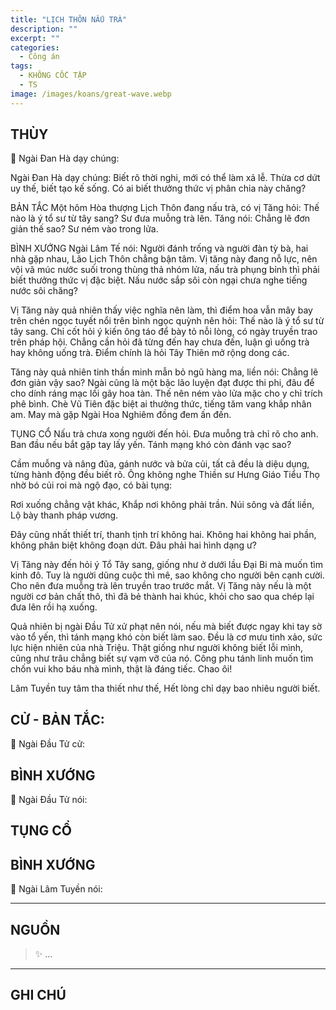 ```yaml
---
title: "LỊCH THÔN NẤU TRÀ"
description: ""
excerpt: ""
categories:
  - Công án
tags:
  - KHÔNG CỐC TẬP
  - TS 
image: /images/koans/great-wave.webp
---
```


## THÙY

📢 Ngài Đan Hà dạy chúng:


Ngài Đan Hà dạy chúng: Biết rõ thời nghi, mới có thể làm xả lễ. Thừa cơ dứt uy thế, biết tạo kế sống. Có ai biết thưởng thức vị phân chia này chăng?

BẢN TẮC
Một hôm Hòa thượng Lịch Thôn đang nấu trà, có vị Tăng hỏi: Thế nào là ý tổ sư từ tây sang?
Sư đưa muỗng trà lên.
Tăng nói: Chẳng lẽ đơn giản thế sao?
Sư ném vào trong lửa.

BÌNH XƯỚNG
Ngài Lâm Tế nói: Người đánh trống và người đàn tỳ bà, hai nhà gặp nhau, Lão Lịch Thôn chẳng bận tâm. Vị tăng này đang nỗ lực, nên vội vã múc nước suối trong thùng thả nhóm lửa, nấu trà phụng bỉnh thì phải biết thưởng thức vị đặc biệt. Nấu nước sắp sôi còn ngại chưa nghe tiếng nước sôi chăng?

Vị Tăng này quả nhiên thấy việc nghĩa nên làm, thì điểm hoa vẫn mây bay trên chén ngọc tuyết nổi trên bình ngọc quỳnh nên hỏi: Thế nào là ý tổ sư từ tây sang. Chỉ cốt hỏi ý kiến ông táo để bày tỏ nỗi lòng, có ngày truyền trao trên pháp hội. Chẳng cần hỏi đã từng đến hay chưa đến, luận gì uống trà hay không uống trà. Điểm chính là hỏi Tây Thiên mở rộng dong các.

Tăng này quả nhiên tinh thần minh mẫn bỏ ngũ hàng ma, liền nói: Chẳng lẽ đơn giản vậy sao? Ngài cũng là một bậc lão luyện đạt được thi phi, đâu để cho dính ráng mạc lối gãy hoa tàn. Thế nên ném vào lửa mặc cho y chỉ trích phê bình. Chè Vũ Tiên đặc biệt ai thưởng thức, tiếng tăm vang khắp nhân am. May mà gặp Ngài Hoa Nghiêm đồng đem ấn đến.

TỤNG CỔ
Nấu trà chưa xong người đến hỏi.
Đưa muỗng trà chỉ rõ cho anh.
Ban đầu nếu bắt gặp tay lấy yến.
Tánh mạng khó còn đánh vạc sao?

Cầm muỗng và nâng đũa, gánh nước và bửa củi, tất cả đều là diệu dụng, từng hành động đều biết rõ. Ông không nghe Thiền sư Hưng Giáo Tiểu Thọ nhờ bó củi roi mà ngộ đạo, có bài tụng:

Rơi xuống chẳng vật khác,
Khắp nơi không phải trần.
Núi sông và đất liền,
Lộ bày thanh pháp vương.

Đây cũng nhất thiết trí, thanh tịnh trí không hai. Không hai không hai phần, không phân biệt không đoạn dứt. Đâu phải hai hình dạng ư?

Vị Tăng này đến hỏi ý Tổ Tây sang, giống như ở dưới lầu Đại Bi mà muốn tìm kinh đô. Tuy là người dũng cuộc thì mê, sao không cho người bên cạnh cười. Cho nên đưa muỗng trà lên truyền trao trước mắt. Vị Tăng này nếu là một người cơ bản chất thô, thì đã bẻ thành hai khúc, khỏi cho sao qua chép lại đưa lên rồi hạ xuống.

Quả nhiên bị ngài Đầu Tử xử phạt nên nói, nếu mà biết được ngay khi tay sờ vào tổ yến, thì tánh mạng khó còn biết làm sao. Đều là cơ mưu tinh xảo, sức lực hiện nhiên của nhà Triệu. Thật giống như người không biết lỗi mình, cũng như trâu chẳng biết sự vạm vỡ của nó. Công phu tánh linh muốn tìm chốn vui kho báu nhà mình, thật là đáng tiếc. Chao ôi!

Lâm Tuyền tuy tâm tha thiết như thế,
Hết lòng chỉ dạy bao nhiêu người biết.

## CỬ - BẢN TẮC:

📢 Ngài Đầu Tử cử:

> 

## BÌNH XƯỚNG

📢 Ngài Đầu Tử nói:


## TỤNG CỔ

> 

## BÌNH XƯỚNG

📢 Ngài Lâm Tuyền nói:



<hr class="blog-rule" />

## NGUỒN

> ✨ ...

<hr class="blog-rule" />

## GHI CHÚ

[^1]: ⭐️ <a href="/masters/" target="_blank">🔗 TS </a>


